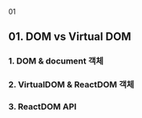 01

## 01. DOM vs Virtual DOM

### 1. DOM & document 객체
### 2. VirtualDOM & ReactDOM 객체
### 3. ReactDOM API
